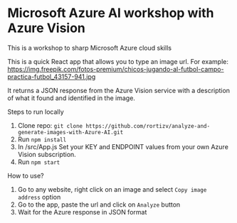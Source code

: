 # Microsoft Azure AI workshop with Azure Vision

This is a workshop to sharp Microsoft Azure cloud skills


This is a quick React app that allows you to type an image url.  For example: https://img.freepik.com/fotos-premium/chicos-jugando-al-futbol-campo-practica-futbol_43157-941.jpg

It returns a JSON response from the Azure Vision service with a description of what it found and identified in the image.

Steps to run locally
1. Clone repo: `git clone https://github.com/rortizv/analyze-and-generate-images-with-Azure-AI.git`
2. Run `npm install`
3. In /src/App.js
   Set your KEY and ENDPOINT values from your own Azure Vision subscription.
4. Run `npm start`


How to use?
1. Go to any website, right click on an image and select `Copy image address` option
2. Go to the app, paste the url and click on `Analyze` button
3. Wait for the Azure response in JSON format
